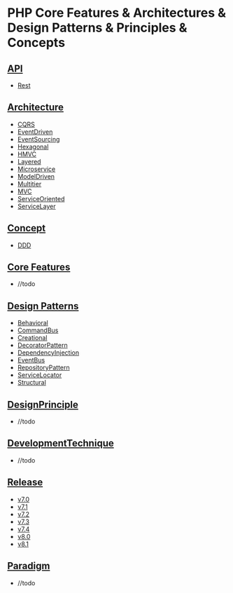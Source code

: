 # PHP Core Features &amp; Architectures &amp; Design Patterns &amp; Principles &amp; Concepts


## [API][api]  
- [Rest][rest]


## [Architecture][architecture]
- [CQRS][cqrs]
- [EventDriven][event-driven]
- [EventSourcing][event-sourcing]
- [Hexagonal][hexagonal]
- [HMVC][hmvc]
- [Layered][layered]
- [Microservice][microservice]
- [ModelDriven][model-driven]
- [Multitier][multitier]
- [MVC][mvc]
- [ServiceOriented][service-oriented]
- [ServiceLayer][service-layer]


## [Concept][concept]
- [DDD][ddd]


## [Core Features][core]  
  - //todo


## [Design Patterns][design-pattern]
- [Behavioral][behavioral]
- [CommandBus][command-bus]
- [Creational][creational]
- [DecoratorPattern][decorator-pattern]
- [DependencyInjection][dependency-injection]
- [EventBus][event-bus]
- [RepositoryPattern][repository-pattern]
- [ServiceLocator][service-locator]
- [Structural][structural]


## [DesignPrinciple][design-principle]  
-  //todo


## [DevelopmentTechnique][development-technique]  
- //todo


## [Release][release] 
  - [v7.0][v7.0]
  - [v7.1][v7.1]
  - [v7.2][v7.2]
  - [v7.3][v7.3]
  - [v7.4][v7.4]
  - [v8.0][v8.0]
  - [v8.1][v8.1]


## [Paradigm][paradigm]  
- //todo 




[//]: # (Links)
[architecture]: https://github.com/habibun/php/tree/main/src/Architecture
[concept]: https://github.com/habibun/php/tree/main/src/Concept
[core]: https://github.com/habibun/php/tree/main/src/Core
[design-pattern]: https://github.com/habibun/php/tree/main/src/DesignPattern
[design-principle]: https://github.com/habibun/php/tree/main/src/DesignPrinciple
[development-technique]: https://github.com/habibun/php/tree/main/src/DevelopmentTechnique
[release]: https://github.com/habibun/php/tree/main/src/Migration
[paradigm]: https://github.com/habibun/php/tree/main/src/Paradigm
[api]: https://github.com/habibun/php/tree/main/src/Api
[rest]: https://github.com/habibun/php/tree/main/src/Api/Rest


[//]: # (Architecture)
[cqrs]: https://github.com/habibun/php/tree/main/src/Architecture/Cqrs
[event-driven]: https://github.com/habibun/php/tree/main/src/Architecture/EventDriven
[event-sourcing]: https://github.com/habibun/php/tree/main/src/Architecture/EventSourcing
[hexagonal]: https://github.com/habibun/php/tree/main/src/Architecture/Hexagonal
[hmvc]: https://github.com/habibun/php/tree/main/src/Architecture/Hmvc
[layered]: https://github.com/habibun/php/tree/main/src/Architecture/Layered
[microservice]: https://github.com/habibun/php/tree/main/src/Architecture/Microservice
[model-driven]: https://github.com/habibun/php/tree/main/src/Architecture/ModelDriven
[multitier]: https://github.com/habibun/php/tree/main/src/Architecture/Multitier
[mvc]: https://github.com/habibun/php/tree/main/src/Architecture/Mvc
[service-oriented]: https://github.com/habibun/php/tree/main/src/Architecture/ServiceOriented
[service-layer]: https://github.com/habibun/php/tree/main/src/Architecture/ServiceLayer


[//]: # (Concept)
[ddd]: https://github.com/habibun/php/tree/main/src/Concept/Ddd


[//]: # (DesignPattern)
[behavioral]: https://github.com/habibun/php/tree/main/src/DesignPattern/Behavioral
[command-bus]: https://github.com/habibun/php/tree/main/src/DesignPattern/CommandBus
[creational]: https://github.com/habibun/php/tree/main/src/DesignPattern/Creational
[decorator-pattern]: https://github.com/habibun/php/tree/main/src/DesignPattern/DecoratorPattern
[dependency-injection]: https://github.com/habibun/php/tree/main/src/DesignPattern/DependencyInjection
[event-bus]: https://github.com/habibun/php/tree/main/src/DesignPattern/EventBus
[repository-pattern]: https://github.com/habibun/php/tree/main/src/DesignPattern/RepositoryPattern
[service-locator]: https://github.com/habibun/php/tree/main/src/DesignPattern/ServiceLocator
[structural]: https://github.com/habibun/php/tree/main/src/DesignPattern/Structural


[//]: # (Release)
[v7.0]: https://github.com/habibun/php/tree/main/src/Release/v70
[v7.1]: https://github.com/habibun/php/tree/main/src/Release/v71
[v7.2]: https://github.com/habibun/php/tree/main/src/Release/v72
[v7.3]: https://github.com/habibun/php/tree/main/src/Release/v73
[v7.4]: https://github.com/habibun/php/tree/main/src/Release/v74
[v8.0]: https://github.com/habibun/php/tree/main/src/Release/v80
[v8.1]: https://github.com/habibun/php/tree/main/src/Release/v81
